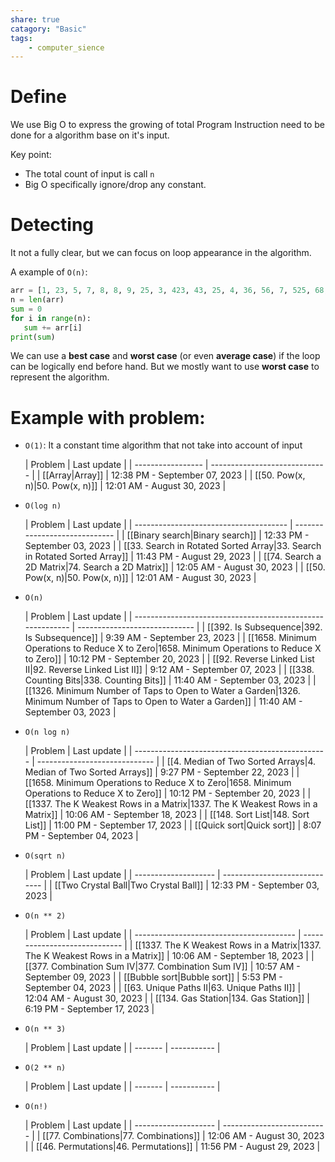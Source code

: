 ```yaml
---
share: true
catagory: "Basic"
tags:
    - computer_sience
---
```


# Define

We use Big O to express the growing of total Program Instruction need to be done for a algorithm base on it's input.

Key point:
- The total count of input is call `n` 
- Big O specifically ignore/drop any constant.
# Detecting

It not a fully clear, but we can focus on loop appearance in the algorithm.

A example of `O(n)`:

```python
arr = [1, 23, 5, 7, 8, 8, 9, 25, 3, 423, 43, 25, 4, 36, 56, 7, 525, 68,  44, 7, 8, 9, 8, 9, 809, 233, 445, 6, 34, 6]
n = len(arr)
sum = 0
for i in range(n):
   sum += arr[i]
print(sum)
```

We can use a **best case** and **worst case** (or even **average case**) if the loop can be logically end before hand. But we mostly want to use **worst case** to represent the algorithm. 
# Example with problem:

- `O(1)`: It a constant time algorithm that not take into account of input

    | Problem           | Last update                   |
| ----------------- | ----------------------------- |
| [[Array|Array]]         | 12:38 PM - September 07, 2023 |
| [[50. Pow(x, n)|50. Pow(x, n)]] | 12:01 AM - August 30, 2023    |


- `O(log n)`

    | Problem                                | Last update                   |
| -------------------------------------- | ----------------------------- |
| [[Binary search|Binary search]]                      | 12:33 PM - September 03, 2023 |
| [[33. Search in Rotated Sorted Array|33. Search in Rotated Sorted Array]] | 11:43 PM - August 29, 2023    |
| [[74. Search a 2D Matrix|74. Search a 2D Matrix]]             | 12:05 AM - August 30, 2023    |
| [[50. Pow(x, n)|50. Pow(x, n)]]                      | 12:01 AM - August 30, 2023    |


- `O(n)`

    | Problem                                                    | Last update                   |
| ---------------------------------------------------------- | ----------------------------- |
| [[392. Is Subsequence|392. Is Subsequence]]                                    | 9:39 AM - September 23, 2023  |
| [[1658. Minimum Operations to Reduce X to Zero|1658. Minimum Operations to Reduce X to Zero]]           | 10:12 PM - September 20, 2023 |
| [[92. Reverse Linked List II|92. Reverse Linked List II]]                             | 9:12 AM - September 07, 2023  |
| [[338. Counting Bits|338. Counting Bits]]                                     | 11:40 AM - September 03, 2023 |
| [[1326. Minimum Number of Taps to Open to Water a Garden|1326. Minimum Number of Taps to Open to Water a Garden]] | 11:40 AM - September 03, 2023 |


- `O(n log n)`

    | Problem                                          | Last update                   |
| ------------------------------------------------ | ----------------------------- |
| [[4. Median of Two Sorted Arrays|4. Median of Two Sorted Arrays]]               | 9:27 PM - September 22, 2023  |
| [[1658. Minimum Operations to Reduce X to Zero|1658. Minimum Operations to Reduce X to Zero]] | 10:12 PM - September 20, 2023 |
| [[1337. The K Weakest Rows in a Matrix|1337. The K Weakest Rows in a Matrix]]         | 10:06 AM - September 18, 2023 |
| [[148. Sort List|148. Sort List]]                               | 11:00 PM - September 17, 2023 |
| [[Quick sort|Quick sort]]                                   | 8:07 PM - September 04, 2023  |


- `O(sqrt n)`

    | Problem              | Last update                   |
| -------------------- | ----------------------------- |
| [[Two Crystal Ball|Two Crystal Ball]] | 12:33 PM - September 03, 2023 |


- `O(n ** 2)`

    | Problem                                  | Last update                   |
| ---------------------------------------- | ----------------------------- |
| [[1337. The K Weakest Rows in a Matrix|1337. The K Weakest Rows in a Matrix]] | 10:06 AM - September 18, 2023 |
| [[377. Combination Sum IV|377. Combination Sum IV]]              | 10:57 AM - September 09, 2023 |
| [[Bubble sort|Bubble sort]]                          | 5:53 PM - September 04, 2023  |
| [[63. Unique Paths II|63. Unique Paths II]]                  | 12:04 AM - August 30, 2023    |
| [[134. Gas Station|134. Gas Station]]                     | 6:19 PM - September 17, 2023  |


- `O(n ** 3)`

    | Problem | Last update |
| ------- | ----------- |


- `O(2 ** n)`

    | Problem | Last update |
| ------- | ----------- |


- `O(n!)`

    | Problem              | Last update                |
| -------------------- | -------------------------- |
| [[77. Combinations|77. Combinations]] | 12:06 AM - August 30, 2023 |
| [[46. Permutations|46. Permutations]] | 11:56 PM - August 29, 2023 |



